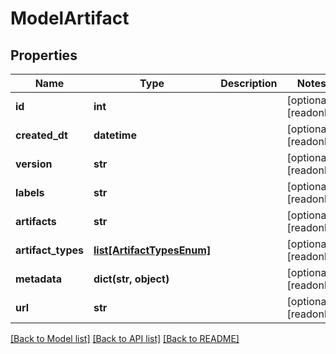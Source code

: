 # ModelArtifact

## Properties
Name | Type | Description | Notes
------------ | ------------- | ------------- | -------------
**id** | **int** |  | [optional] [readonly] 
**created_dt** | **datetime** |  | [optional] [readonly] 
**version** | **str** |  | [optional] [readonly] 
**labels** | **str** |  | [optional] [readonly] 
**artifacts** | **str** |  | [optional] [readonly] 
**artifact_types** | [**list[ArtifactTypesEnum]**](ArtifactTypesEnum.md) |  | [optional] [readonly] 
**metadata** | **dict(str, object)** |  | [optional] [readonly] 
**url** | **str** |  | [optional] [readonly] 

[[Back to Model list]](../README.md#documentation-for-models) [[Back to API list]](../README.md#documentation-for-api-endpoints) [[Back to README]](../README.md)


